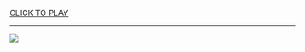 
<a href="https://premium76.site?title=color_games_unblocked&ref=13M">CLICK TO PLAY</a></h3>
<hr>

<a href="https://premium76.site?title=color_games_unblocked&ref=13M"><img src="https://clearcache.store/games.png"></a>


